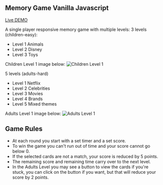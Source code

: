 ## Memory Game Vanilla Javascript

[Live DEMO](https://kd-games.github.io/Project1-Memory-Game/)

A single player responsive memory game with multiple levels: 
3 levels (children-easy): 
- Level 1 Animals
- Level 2 Disney
- Level 3 Toys

Children Level 1 image below:
![Children Level 1](https://i.imgur.com/1EjMAxG.png)

5 levels (adults-hard)
- Level 1 Netflix
- Level 2 Celebrities
- Level 3 Movies
- Level 4 Brands
- Level 5 Mixed themes

Adults Level 1 image below:
![Adults Level 1](https://i.imgur.com/p012xGt.png)

## Game Rules
- At each round you start with a set timer and a set score.
- To win the game you can't run out of time and your score cannot go below 0.
- If the selected cards are not a match, your score is reduced by 5 points. 
- The remaining score and remaining time carry over to the next level.
- In the Adults Level you may see a button to view the cards if you're stuck, you can click on the button if you want, but that will reduce your score by 2 points.



